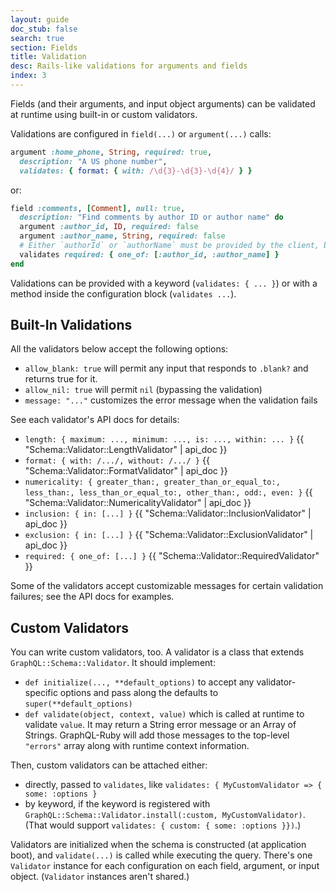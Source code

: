 ```yaml
---
layout: guide
doc_stub: false
search: true
section: Fields
title: Validation
desc: Rails-like validations for arguments and fields
index: 3
---
```


Fields (and their arguments, and input object arguments) can be validated at runtime using built-in or custom validators.

Validations are configured in `field(...)` or `argument(...)` calls:

```ruby
argument :home_phone, String, required: true,
  description: "A US phone number",
  validates: { format: { with: /\d{3}-\d{3}-\d{4}/ } }
```

or:

```ruby
field :comments, [Comment], null: true,
  description: "Find comments by author ID or author name" do
  argument :author_id, ID, required: false
  argument :author_name, String, required: false
  # Either `authorId` or `authorName` must be provided by the client, but not both:
  validates required: { one_of: [:author_id, :author_name] }
end
```

Validations can be provided with a keyword (`validates: { ... }`) or with a method inside the configuration block (`validates ...`).

## Built-In Validations

All the validators below accept the following options:

- `allow_blank: true` will permit any input that responds to `.blank?` and returns true for it.
- `allow_nil: true` will permit `nil` (bypassing the validation)
- `message: "..."` customizes the error message when the validation fails

See each validator's API docs for details:

- `length: { maximum: ..., minimum: ..., is: ..., within: ... }` {{ "Schema::Validator::LengthValidator" | api_doc }}
- `format: { with: /.../, without: /.../ }` {{ "Schema::Validator::FormatValidator" | api_doc }}
- `numericality: { greater_than:, greater_than_or_equal_to:, less_than:, less_than_or_equal_to:, other_than:, odd:, even: }` {{ "Schema::Validator::NumericalityValidator" | api_doc }}
- `inclusion: { in: [...] }` {{ "Schema::Validator::InclusionValidator" | api_doc }}
- `exclusion: { in: [...] }` {{ "Schema::Validator::ExclusionValidator" | api_doc }}
- `required: { one_of: [...] }` {{ "Schema::Validator::RequiredValidator" }}


Some of the validators accept customizable messages for certain validation failures; see the API docs for examples.

## Custom Validators

You can write custom validators, too. A validator is a class that extends `GraphQL::Schema::Validator`. It should implement:

- `def initialize(..., **default_options)` to accept any validator-specific options and pass along the defaults to `super(**default_options)`
- `def validate(object, context, value)` which is called at runtime to validate `value`. It may return a String error message or an Array of Strings. GraphQL-Ruby will add those messages to the top-level `"errors"` array along with runtime context information.

Then, custom validators can be attached either:

- directly, passed to `validates`, like `validates: { MyCustomValidator => { some: :options }`
- by keyword, if the keyword is registered with `GraphQL::Schema::Validator.install(:custom, MyCustomValidator)`. (That would support `validates: { custom: { some: :options }})`.)

Validators are initialized when the schema is constructed (at application boot), and `validate(...)` is called while executing the query. There's one `Validator` instance for each configuration on each field, argument, or input object. (`Validator` instances aren't shared.)


